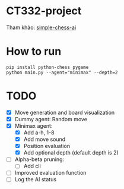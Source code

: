 # CT332-project
Tham khảo: [simple-chess-ai](https://github.com/lhartikk/simple-chess-ai)

# How to run
```
pip install python-chess pygame
python main.py --agent="minimax" --depth=2
```

# TODO
- [x] Move generation and board visualization
- [x] Dummy agent: Random move
- [x] Minimax agent:
    - [x] Add a-h, 1-8
    - [x] Add move sound
    - [x] Position evaluation
    - [x] Add optional depth (default depth is 2)
- [ ] Alpha-beta pruning:
    - [ ] Add cli
- [ ] Improved evaluation function
- [ ] Log the AI status
